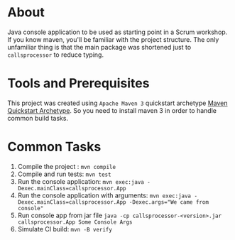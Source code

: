 # About #

Java console application to be used as starting point in a Scrum workshop. If you know maven, you'll be familiar with the project structure. The only unfamiliar thing is that the main package was shortened just to `callsprocessor` to reduce typing.

# Tools and Prerequisites #
This project was created using `Apache Maven 3` quickstart archetype [Maven Quickstart Archetype](https://maven.apache.org/archetypes/maven-archetype-quickstart/). So you need to install maven 3 in order to handle common build tasks.

# Common Tasks #

1. Compile the project : `mvn compile`
2. Compile and run tests: `mvn test`
3. Run the console application: `mvn exec:java -Dexec.mainClass=callsprocessor.App`
4. Run the console application with arguments: `mvn exec:java -Dexec.mainClass=callsprocessor.App -Dexec.args="We came from console"`
5. Run console app from jar file `java -cp callsprocessor-<version>.jar callsprocessor.App Some Console Args`
6. Simulate CI build: `mvn -B verify`